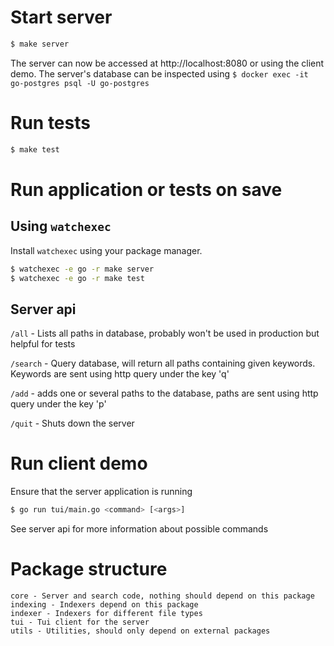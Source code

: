 # Start server

```bash
$ make server
```


The server can now be accessed at http://localhost:8080 or using the client demo. The server's database can be inspected using `$ docker exec -it go-postgres psql -U go-postgres`

# Run tests

```bash
$ make test
```

# Run application or tests on save

## Using `watchexec`

Install `watchexec` using your package manager.

```bash
$ watchexec -e go -r make server
$ watchexec -e go -r make test
```


## Server api

`/all` - Lists all paths in database, probably won't be used in production but
helpful for tests

`/search` - Query database, will return all paths containing given keywords.
Keywords are sent using http query under the key 'q'

`/add` - adds one or several paths to the database, paths are sent using http
query under the key 'p'

`/quit` - Shuts down the server

# Run client demo

Ensure that the server application is running

```bash
$ go run tui/main.go <command> [<args>]
```

See server api for more information about possible commands

# Package structure

```
core - Server and search code, nothing should depend on this package
indexing - Indexers depend on this package
indexer - Indexers for different file types
tui - Tui client for the server
utils - Utilities, should only depend on external packages
```

